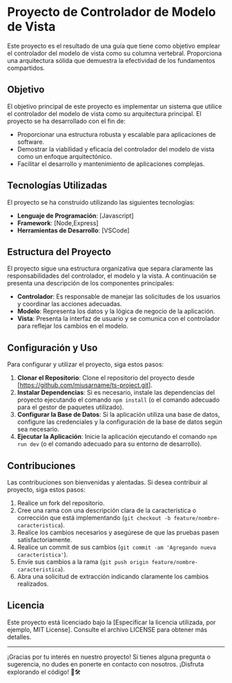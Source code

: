 # Proyecto de Controlador de Modelo de Vista

Este proyecto es el resultado de una guía que tiene como objetivo emplear el controlador del modelo de vista como su columna vertebral. Proporciona una arquitectura sólida que demuestra la efectividad de los fundamentos compartidos.

## Objetivo

El objetivo principal de este proyecto es implementar un sistema que utilice el controlador del modelo de vista como su arquitectura principal. El proyecto se ha desarrollado con el fin de:

- Proporcionar una estructura robusta y escalable para aplicaciones de software.
- Demostrar la viabilidad y eficacia del controlador del modelo de vista como un enfoque arquitectónico.
- Facilitar el desarrollo y mantenimiento de aplicaciones complejas.

## Tecnologías Utilizadas

El proyecto se ha construido utilizando las siguientes tecnologías:

- **Lenguaje de Programación**: [Javascript]
- **Framework**: [Node,Express]
- **Herramientas de Desarrollo**: [VSCode]

## Estructura del Proyecto

El proyecto sigue una estructura organizativa que separa claramente las responsabilidades del controlador, el modelo y la vista. A continuación se presenta una descripción de los componentes principales:

- **Controlador**: Es responsable de manejar las solicitudes de los usuarios y coordinar las acciones adecuadas.
- **Modelo**: Representa los datos y la lógica de negocio de la aplicación.
- **Vista**: Presenta la interfaz de usuario y se comunica con el controlador para reflejar los cambios en el modelo.

## Configuración y Uso

Para configurar y utilizar el proyecto, siga estos pasos:

1. **Clonar el Repositorio**: Clone el repositorio del proyecto desde [https://github.com/miusarname/ts-project.git].
2. **Instalar Dependencias**: Si es necesario, instale las dependencias del proyecto ejecutando el comando `npm install` (o el comando adecuado para el gestor de paquetes utilizado).
3. **Configurar la Base de Datos**: Si la aplicación utiliza una base de datos, configure las credenciales y la configuración de la base de datos según sea necesario.
4. **Ejecutar la Aplicación**: Inicie la aplicación ejecutando el comando `npm run dev` (o el comando adecuado para su entorno de desarrollo).

## Contribuciones

Las contribuciones son bienvenidas y alentadas. Si desea contribuir al proyecto, siga estos pasos:

1. Realice un fork del repositorio.
2. Cree una rama con una descripción clara de la característica o corrección que está implementando (`git checkout -b feature/nombre-caracteristica`).
3. Realice los cambios necesarios y asegúrese de que las pruebas pasen satisfactoriamente.
4. Realice un commit de sus cambios (`git commit -am 'Agregando nueva característica'`).
5. Envíe sus cambios a la rama (`git push origin feature/nombre-caracteristica`).
6. Abra una solicitud de extracción indicando claramente los cambios realizados.

## Licencia

Este proyecto está licenciado bajo la [Especificar la licencia utilizada, por ejemplo, MIT License]. Consulte el archivo LICENSE para obtener más detalles.

---

¡Gracias por tu interés en nuestro proyecto! Si tienes alguna pregunta o sugerencia, no dudes en ponerte en contacto con nosotros. ¡Disfruta explorando el código! 🚀🛠️
